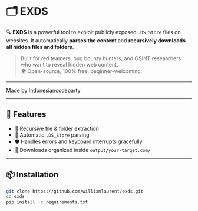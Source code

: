 # 🗂️ EXDS
🔍 **EXDS** is a powerful tool to exploit publicly exposed `.DS_Store` files on websites. It automatically **parses the content** and **recursively downloads all hidden files and folders**.

> Built for red teamers, bug bounty hunters, and OSINT researchers who want to reveal hidden web content.  
> 🌍 Open-source, 100% free, beginner-welcoming.

---

Made by Indonesiancodeparty

---

## 🚀 Features

- 🔁 Recursive file & folder extraction
- 🧠 Automatic `.DS_Store` parsing
- 🛡️ Handles errors and keyboard interrupts gracefully
- 📂 Downloads organized inside `output/your-target.com/`

---

## 📦 Installation

```bash
git clone https://github.com/williamlaurent/exds.git
cd exds
pip install -r requirements.txt
